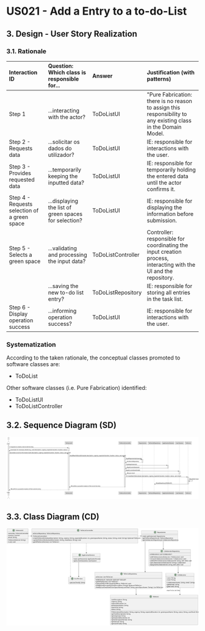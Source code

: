 # US021 - Add a Entry to a to-do-List

## 3. Design - User Story Realization

### 3.1. Rationale

| Interaction ID                                                                         | Question: Which class is responsible for...                    | Answer               | Justification (with patterns)                                                                                      |
|:---------------------------------------------------------------------------------------|:---------------------------------------------------------------|:---------------------|:-------------------------------------------------------------------------------------------------------------------|
| Step 1                                                                                 | ...interacting with the actor?                                 | ToDoListUI           | "Pure Fabrication: there is no reason to assign this responsibility to any existing class in the Domain Model.      |
| Step 2 - Requests data                                                                 | ...solicitar os dados do utilizador?                           | ToDoListUI           | IE: responsible for interactions with the user.                                                                       |
| Step 3 - Provides requested data                                                       | ...temporarily keeping the inputted data?                      | ToDoListUI           | IE: responsible for temporarily holding the entered data until the actor confirms it.                           |
| Step 4 - Requests selection of a green space                                           | ...displaying the list of green spaces for selection?          | ToDoListUI           | IE: responsible for displaying the information before submission.                                                     |
| Step 5 - Selects a green space                                                         | ...validating and processing the input data?                   | ToDoListController   | Controller: responsible for coordinating the input creation process, interacting with the UI and the repository.        |
|                                                                                        | ...saving the new to-do list entry?                            | ToDoListRepository   | IE: responsible for storing all entries in the task list.                                               |
| Step 6 - Display operation success                                                     | ...informing operation success?                                | ToDoListUI           | IE: responsible for interactions with the user.                                                                      |


### Systematization

According to the taken rationale, the conceptual classes promoted to software classes are:

* ToDoList

Other software classes (i.e. Pure Fabrication) identified:

* ToDoListUI
* ToDoListController


## 3.2. Sequence Diagram (SD)

![Sequence Diagram - Full](svg/us021-sequence-diagram.svg)


## 3.3. Class Diagram (CD)

![Class Diagram](svg/us021-class-diagram.svg)